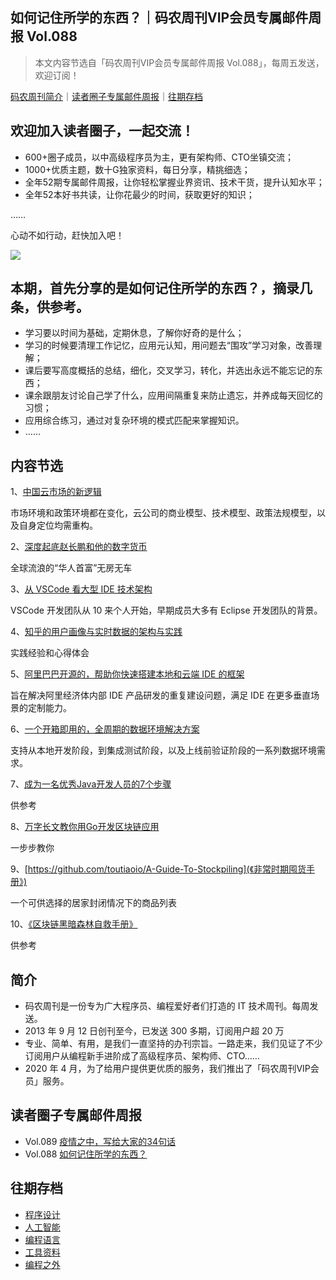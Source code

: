 ## 如何记住所学的东西？｜码农周刊VIP会员专属邮件周报 Vol.088

> 本文内容节选自「码农周刊VIP会员专属邮件周报 Vol.088」，每周五发送，欢迎订阅！

[码农周刊简介](#简介)｜[读者圈子专属邮件周报](#读者圈子专属邮件周报)｜[往期存档](#往期存档) 

## 欢迎加入读者圈子，一起交流！
- 600+圈子成员，以中高级程序员为主，更有架构师、CTO坐镇交流；
- 1000+优质主题，数十G独家资料，每日分享，精挑细选；
- 全年52期专属邮件周报，让你轻松掌握业界资讯、技术干货，提升认知水平；
- 全年52本好书共读，让你花最少的时间，获取更好的知识；


……


心动不如行动，赶快加入吧！


<img src="https://img.toutiao.io/ads/vip_github_0506.jpeg">


## 本期，首先分享的是如何记住所学的东西？，摘录几条，供参考。
- 学习要以时间为基础，定期休息，了解你好奇的是什么；
- 学习的时候要清理工作记忆，应用元认知，用问题去“围攻”学习对象，改善理解；
- 课后要写高度概括的总结，细化，交叉学习，转化，并选出永远不能忘记的东西；
- 课余跟朋友讨论自己学了什么，应用间隔重复来防止遗忘，并养成每天回忆的习惯；
- 应用综合练习，通过对复杂环境的模式匹配来掌握知识。
- ……

## 内容节选 
1、[中国云市场的新逻辑](https://mp.weixin.qq.com/s/qSNURmWMfep20o-AwOoEFg)

市场环境和政策环境都在变化，云公司的商业模型、技术模型、政策法规模型，以及自身定位均需重构。

2、[深度起底赵长鹏和他的数字货币](https://mp.weixin.qq.com/s/m71kjgIy3m4hKTgRXqzOqQ)

全球流浪的“华人首富”无房无车

3、[从 VSCode 看大型 IDE 技术架构](https://toutiao.io/k/acuovgh)

VSCode 开发团队从 10 来个人开始，早期成员大多有 Eclipse 开发团队的背景。

4、[知乎的用户画像与实时数据的架构与实践](https://toutiao.io/k/0up430p)

实践经验和心得体会

5、[阿里巴巴开源的，帮助你快速搭建本地和云端 IDE 的框架](https://github.com/opensumi/core/blob/main/README-zh_CN.md)

旨在解决阿里经济体内部 IDE 产品研发的重复建设问题，满足 IDE 在更多垂直场景的定制能力。

6、[一个开箱即用的，全周期的数据环境解决方案](https://github.com/macacajs/macaca-datahub/blob/master/README.zh.md)

支持从本地开发阶段，到集成测试阶段，以及上线前验证阶段的一系列数据环境需求。

7、[成为一名优秀Java开发人员的7个步骤](https://toutiao.io/k/6kwaapq)

供参考

8、[万字长文教你用Go开发区块链应用](https://toutiao.io/k/3f3i7ey)

一步步教你

9、[https://github.com/toutiaoio/A-Guide-To-Stockpiling](《非常时期囤货手册》)

一个可供选择的居家封闭情况下的商品列表

10、[《区块链黑暗森林自救手册》](https://github.com/slowmist/Blockchain-dark-forest-selfguard-handbook)

供参考


## 简介
- 码农周刊是一份专为广大程序员、编程爱好者们打造的 IT 技术周刊。每周发送。
- 2013 年 9 月 12 日创刊至今，已发送 300 多期，订阅用户超 20 万
- 专业、简单、有用，是我们一直坚持的办刊宗旨。一路走来，我们见证了不少订阅用户从编程新手进阶成了高级程序员、架构师、CTO……
- 2020 年 4 月，为了给用户提供更优质的服务，我们推出了「码农周刊VIP会员」服务。

## 读者圈子专属邮件周报
- Vol.089 [疫情之中，写给大家的34句话](/docs/vol.089.md)
- Vol.088 [如何记住所学的东西？](/docs/vol.088.md)


## 往期存档
- [程序设计](/archives/architecture.md#程序设计)
- [人工智能](/archives/ai.md#人工智能)
- [编程语言](/archives/language.md#编程语言)
- [工具资料](/archives/tool.md#工具资料)
- [编程之外](/archives/other.md#编程之外) 

